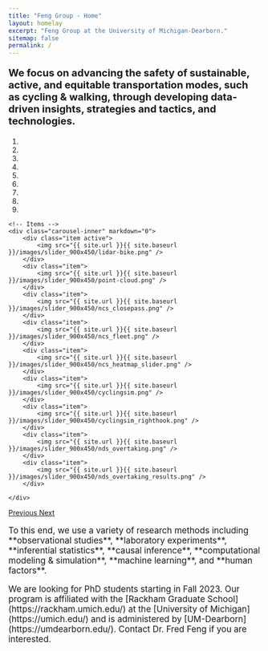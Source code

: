 ```yaml
---
title: "Feng Group - Home"
layout: homelay
excerpt: "Feng Group at the University of Michigan-Dearborn."
sitemap: false
permalink: /
---
```


<div style="font-size:20px; font-weight:bold">
<p>We focus on advancing the safety of sustainable, active, and equitable transportation modes, such as cycling & walking, through developing data-driven insights, strategies and tactics, and technologies.</p>
</div>

<div markdown="0" id="carousel" class="carousel slide" data-ride="carousel" data-interval="5000" data-pause="hover" >
    <ol class="carousel-indicators">
        <li data-target="#carousel" data-slide-to="0" class="active"></li>
        <li data-target="#carousel" data-slide-to="1"></li>
        <li data-target="#carousel" data-slide-to="2"></li>
        <li data-target="#carousel" data-slide-to="3"></li>
        <li data-target="#carousel" data-slide-to="4"></li>
        <li data-target="#carousel" data-slide-to="5"></li>
        <li data-target="#carousel" data-slide-to="6"></li>
        <li data-target="#carousel" data-slide-to="7"></li>
        <li data-target="#carousel" data-slide-to="8"></li>
    </ol>

    <!-- Items -->
    <div class="carousel-inner" markdown="0">
        <div class="item active">
            <img src="{{ site.url }}{{ site.baseurl }}/images/slider_900x450/lidar-bike.png" />
        </div>
        <div class="item">
            <img src="{{ site.url }}{{ site.baseurl }}/images/slider_900x450/point-cloud.png" />
        </div>
        <div class="item">
            <img src="{{ site.url }}{{ site.baseurl }}/images/slider_900x450/ncs_closepass.png" />
        </div>
        <div class="item">
            <img src="{{ site.url }}{{ site.baseurl }}/images/slider_900x450/ncs_fleet.png" />
        </div>
        <div class="item">
            <img src="{{ site.url }}{{ site.baseurl }}/images/slider_900x450/ncs_heatmap_slider.png" />
        </div>
        <div class="item">
            <img src="{{ site.url }}{{ site.baseurl }}/images/slider_900x450/cyclingsim.png" />
        </div>
        <div class="item">
            <img src="{{ site.url }}{{ site.baseurl }}/images/slider_900x450/cyclingsim_righthook.png" />
        </div>
        <div class="item">
            <img src="{{ site.url }}{{ site.baseurl }}/images/slider_900x450/nds_overtaking.png" />
        </div>
        <div class="item">
            <img src="{{ site.url }}{{ site.baseurl }}/images/slider_900x450/nds_overtaking_results.png" />
        </div>   

    </div>
  <a class="left carousel-control" href="#carousel" role="button" data-slide="prev">
    <span class="glyphicon glyphicon-chevron-left" aria-hidden="true"></span>
    <span class="sr-only">Previous</span>
  </a>
  <a class="right carousel-control" href="#carousel" role="button" data-slide="next">
    <span class="glyphicon glyphicon-chevron-right" aria-hidden="true"></span>
    <span class="sr-only">Next</span>
  </a>
</div>

<div style="font-size:17px;">
<p>
To this end, we use a variety of research methods including 
**observational studies**,
**laboratory experiments**,
**inferential statistics**, 
**causal inference**,
**computational modeling & simulation**, 
**machine learning**, and 
**human factors**. 
</p>
<p>
We are looking for PhD students starting in Fall 2023. 
Our program is affiliated with the [Rackham Graduate School](https://rackham.umich.edu/) at the [University of Michigan](https://umich.edu/)
and is administered by [UM-Dearborn](https://umdearborn.edu/). 
Contact Dr. Fred Feng if you are interested.
</p>
</div>
